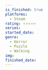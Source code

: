 ```yaml
---
is_finished: true
platforms:
  - Steam
rating: ⭐⭐⭐⭐⭐
series:
started_date:
genre:
  - Horror
  - Puzzle
  - Walking
img:
finished_date:
---
```

